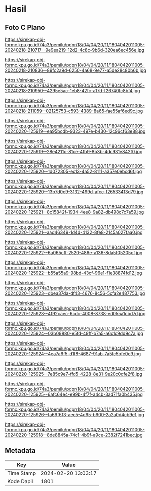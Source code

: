 # Hasil

## Foto C Plano

https://sirekap-obj-formc.kpu.go.id/74a3/pemilu/pdpr/18/04/04/20/11/1804042011005-20240218-210717--9e9ea219-12d2-4c8c-9b6d-320ea6ec456e.jpg

https://sirekap-obj-formc.kpu.go.id/74a3/pemilu/pdpr/18/04/04/20/11/1804042011005-20240218-210836--89fc2a9d-6250-4a68-9e77-a5de28c80b6b.jpg

https://sirekap-obj-formc.kpu.go.id/74a3/pemilu/pdpr/18/04/04/20/11/1804042011005-20240218-210950--4295e5ac-1eb8-42fc-a17d-f26740fc8bf4.jpg

https://sirekap-obj-formc.kpu.go.id/74a3/pemilu/pdpr/18/04/04/20/11/1804042011005-20240218-211059--02125753-c593-4389-8a65-fae55af6ed9c.jpg

https://sirekap-obj-formc.kpu.go.id/74a3/pemilu/pdpr/18/04/04/20/11/1804042011005-20240220-125919--ea95bcdb-9323-497e-b430-12c96cf63e88.jpg

https://sirekap-obj-formc.kpu.go.id/74a3/pemilu/pdpr/18/04/04/20/11/1804042011005-20240220-125919--28e4211c-81ce-4fb9-8b3b-4dc931e842f0.jpg

https://sirekap-obj-formc.kpu.go.id/74a3/pemilu/pdpr/18/04/04/20/11/1804042011005-20240220-125920--1d072305-ec13-4a52-8111-a357e0ebcd6f.jpg

https://sirekap-obj-formc.kpu.go.id/74a3/pemilu/pdpr/18/04/04/20/11/1804042011005-20240220-125920--13b7d0c9-3132-499d-afcc-f26533413d79.jpg

https://sirekap-obj-formc.kpu.go.id/74a3/pemilu/pdpr/18/04/04/20/11/1804042011005-20240220-125921--8c15842f-1934-4ee8-9a82-db498c7c7a59.jpg

https://sirekap-obj-formc.kpu.go.id/74a3/pemilu/pdpr/18/04/04/20/11/1804042011005-20240220-125921--aad46349-1d4d-4132-8fe8-2145a027faa0.jpg

https://sirekap-obj-formc.kpu.go.id/74a3/pemilu/pdpr/18/04/04/20/11/1804042011005-20240220-125922--6a065cff-2520-486e-a136-8da5f05205cf.jpg

https://sirekap-obj-formc.kpu.go.id/74a3/pemilu/pdpr/18/04/04/20/11/1804042011005-20240220-125922--b55a55a9-98bd-43cf-96e1-f1e38874fd12.jpg

https://sirekap-obj-formc.kpu.go.id/74a3/pemilu/pdpr/18/04/04/20/11/1804042011005-20240220-125923--dbea37da-df43-4676-8c56-5cfa2e487753.jpg

https://sirekap-obj-formc.kpu.go.id/74a3/pemilu/pdpr/18/04/04/20/11/1804042011005-20240220-125923--4f92caec-6cdc-4008-8738-ed055a1cbd7d.jpg

https://sirekap-obj-formc.kpu.go.id/74a3/pemilu/pdpr/18/04/04/20/11/1804042011005-20240220-125924--03b09880-e5fd-49ff-b7a5-a6c1c9dd9c7a.jpg

https://sirekap-obj-formc.kpu.go.id/74a3/pemilu/pdpr/18/04/04/20/11/1804042011005-20240220-125924--4ea7a6f5-d1f8-4687-91ab-7a5fc5bfe0c9.jpg

https://sirekap-obj-formc.kpu.go.id/74a3/pemilu/pdpr/18/04/04/20/11/1804042011005-20240220-125925--7e85c9e7-ffd5-4228-8e31-9e20c0dfe2f8.jpg

https://sirekap-obj-formc.kpu.go.id/74a3/pemilu/pdpr/18/04/04/20/11/1804042011005-20240220-125925--6afc64e4-e99b-4f7f-a4cb-3ad71fa0b435.jpg

https://sirekap-obj-formc.kpu.go.id/74a3/pemilu/pdpr/18/04/04/20/11/1804042011005-20240220-125926--fa69f6f3-aec5-4d95-b900-2a2a0d4cb9e1.jpg

https://sirekap-obj-formc.kpu.go.id/74a3/pemilu/pdpr/18/04/04/20/11/1804042011005-20240220-125918--8de8845a-74c1-4b9f-a9ce-2382f7241bec.jpg


## Metadata

| Key        | Value               |
| ---------- | ------------------- |
| Time Stamp | 2024-02-20 13:03:17 |
| Kode Dapil | 1801                |



